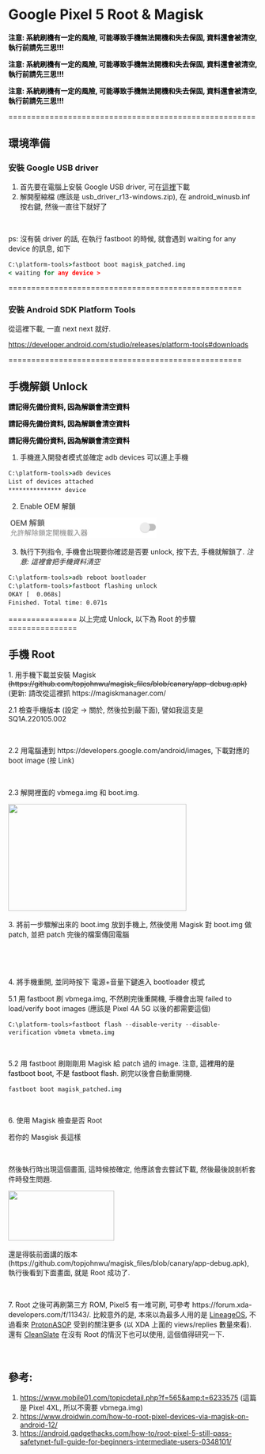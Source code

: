 # Google Pixel 5 Root & Magisk


<p><mark style="background-color:rgba(0,0,0,0);" class="has-inline-color has-vivid-red-color"><strong>注意: 系統刷機有一定的風險, 可能導致手機無法開機和失去保固, 資料還會被清空, 執行前請先三思!!!</strong></mark></p>

<p><strong><mark style="background-color:rgba(0,0,0,0);" class="has-inline-color has-luminous-vivid-amber-color">注意: 系統刷機有一定的風險, 可能導致手機無法開機和失去保固, 資料還會被清空, 執行前請先三思!!!</mark></strong></p>

<p><strong><mark style="background-color:rgba(0,0,0,0);" class="has-inline-color has-luminous-vivid-orange-color">注意: 系統刷機有一定的風險, 可能導致手機無法開機和失去保固, 資料還會被清空, 執行前請先三思!!!</mark></strong></p>

<p>======================================================</p>

## 環境準備

### 安裝 Google USB driver

1. 首先要在電腦上安裝 Google USB driver, 可在[這裡](https://developer.android.com/studio/run/win-usb)下載
1. 解開壓縮檔 (應該是 usb_driver_r13-windows.zip), 在 android_winusb.inf 按右鍵, 然後一直往下就好了

<a href="https://dennys.files.wordpress.com/2022/02/image-11.png"><img src="https://dennys.files.wordpress.com/2022/02/image-11.png?w=485" alt="" class="wp-image-383"/></a>

ps: 沒有裝 driver 的話, 在執行 fastboot 的時候, 就會遇到 waiting for any device 的訊息, 如下
```cmd
C:\platform-tools>fastboot boot magisk_patched.img
< waiting for any device >
```

===================================================

### 安裝 Android SDK Platform Tools

從這裡下載, 一直 next next 就好.

https://developer.android.com/studio/releases/platform-tools#downloads

===================================================

## 手機解鎖 Unlock

<mark style="background-color:rgba(0,0,0,0);" class="has-inline-color has-vivid-red-color"><strong>請記得先備份資料, 因為解鎖會清空資料</strong></mark>

<strong><mark style="background-color:rgba(0,0,0,0);" class="has-inline-color has-luminous-vivid-orange-color">請記得先備份資料, 因為解鎖會清空資料</mark></strong>

<strong><mark style="background-color:rgba(0,0,0,0);" class="has-inline-color has-luminous-vivid-orange-color">請記得先備份資料, 因為解鎖會清空資料</mark></strong>

1. 手機進入開發者模式並確定 adb devices 可以連上手機

```cmd
C:\platform-tools>adb devices
List of devices attached
*************** device
```
2. Enable OEM 解鎖

![](/zh-tw/images/software/android/android_oem_unlock.webp)

3. 執行下列指令, 手機會出現要你確認是否要 unlock, 按下去, 手機就解鎖了. *注意: 這裡會把手機資料清空*

```cmd
C:\platform-tools>adb reboot bootloader
C:\platform-tools>fastboot flashing unlock
OKAY [  0.068s]
Finished. Total time: 0.071s
```

=============== 以上完成 Unlock, 以下為 Root 的步驟 ===============

## 手機 Root

<p>1. 用手機下載並安裝 Magisk <s>(https://github.com/topjohnwu/magisk_files/blob/canary/app-debug.apk)</s> (更新: 請改從這裡抓 https://magiskmanager.com/</p>

<p>2.1 檢查手機版本 (設定 -&gt; 關於, 然後拉到最下面), 譬如我這支是 SQ1A.220105.002</p>

<a href="https://dennys.files.wordpress.com/2022/02/image-2.png"><img src="https://dennys.files.wordpress.com/2022/02/image-2.png?w=235" alt="" class="wp-image-325"/></a>

<p>2.2 用電腦連到 https://developers.google.com/android/images, 下載對應的 boot image (按 Link) </p>

<a href="https://dennys.files.wordpress.com/2022/01/image-17.png"><img src="https://dennys.files.wordpress.com/2022/01/image-17.png?w=848" alt="" class="wp-image-298"/></a>

<p>2.3 解開裡面的 vbmega.img 和 boot.img. </p>

<a href="https://dennys.files.wordpress.com/2022/01/image-16.png"><img src="https://dennys.files.wordpress.com/2022/01/image-16.png?w=497" alt="" class="wp-image-295" width="360" height="216"/></a>

<p>3. 將前一步驟解出來的 boot.img 放到手機上, 然後使用 Magisk 對 boot.img 做 patch, 並把 patch 完後的檔案傳回電腦</p>

<a href="https://dennys.files.wordpress.com/2022/02/image.png"><img src="https://dennys.files.wordpress.com/2022/02/image.png?w=295" alt="" class="wp-image-319"/></a>

<a href="https://dennys.files.wordpress.com/2022/02/image-1.png"><img src="https://dennys.files.wordpress.com/2022/02/image-1.png?w=291" alt="" class="wp-image-321"/></a>

<p>4. 將手機重開, 並同時按下 電源+音量下鍵進入 bootloader 模式</p>

<p>5.1 用 fastboot 刷 vbmega.img, 不然刷完後重開機, 手機會出現 failed to load/verify boot images (應該是 Pixel 4A 5G 以後的都需要這個)</p>

```
C:\platform-tools>fastboot flash --disable-verity --disable-verification vbmeta vbmeta.img
```

<a href="https://dennys.files.wordpress.com/2022/01/image-15.png"><img src="https://dennys.files.wordpress.com/2022/01/image-15.png?w=760" alt="" class="wp-image-293"/></a>

<p>5.2 用 fastboot 刷剛剛用 Magisk 給 patch 過的 image. 注意, <mark style="background-color:rgba(0,0,0,0);" class="has-inline-color has-luminous-vivid-orange-color">這裡用的是 fastboot boot, 不是 fastboot flash</mark>. 刷完以後會自動重開機.</p>

```
fastboot boot magisk_patched.img
```

<a href="https://dennys.files.wordpress.com/2022/01/image-14.png"><img src="https://dennys.files.wordpress.com/2022/01/image-14.png?w=824" alt="" class="wp-image-291"/></a>

<p>6. 使用 Magisk 檢查是否 Root</p>

<p>若你的 Masgisk 長這樣</p>

<a href="https://dennys.files.wordpress.com/2022/02/image-6.png"><img src="https://dennys.files.wordpress.com/2022/02/image-6.png?w=59" alt="" class="wp-image-353"/></a>

<p>然後執行時出現這個畫面, 這時候按確定, 他應該會去嘗試下載, 然後最後說剖析套件時發生問題.</p>

<a href="https://dennys.files.wordpress.com/2022/02/image-7.png"><img src="https://dennys.files.wordpress.com/2022/02/image-7.png?w=242" alt="" class="wp-image-354" width="214" height="101"/></a>

<p>還是得裝前面講的版本 (https://github.com/topjohnwu/magisk_files/blob/canary/app-debug.apk), 執行後看到下面畫面, 就是 Root 成功了.</p>

<a href="https://dennys.files.wordpress.com/2022/02/image-3.png"><img src="https://dennys.files.wordpress.com/2022/02/image-3.png?w=289" alt="" class="wp-image-327"/></a>

<p>7. Root 之後可再刷第三方 ROM, Pixel5 有一堆可刷, 可參考 https://forum.xda-developers.com/f/11343/. 比較意外的是, 本來以為最多人用的是 <a rel="noreferrer noopener" href="https://www.google.com/search?q=LineageOS" target="_blank">LineageOS</a>, 不過看來 <a rel="noreferrer noopener" href="https://www.google.com/search?q=ProtonASOP" target="_blank">ProtonASOP</a> 受到的關注更多 (以 XDA 上面的 views/replies 數量來看). 還有 <a rel="noreferrer noopener" href="https://forum.xda-developers.com/t/4192641/" target="_blank">CleanSlate</a> 在沒有 Root 的情況下也可以使用, 這個值得研究一下.</p>

<a href="https://dennys.files.wordpress.com/2022/02/image-9.png"><img src="https://dennys.files.wordpress.com/2022/02/image-9.png?w=600" alt="" class="wp-image-361"/></a>

## 參考:

1. https://www.mobile01.com/topicdetail.php?f=565&amp;t=6233575 (這篇是 Pixel 4XL, 所以不需要 vbmega.img)
1. https://www.droidwin.com/how-to-root-pixel-devices-via-magisk-on-android-12/
1. https://android.gadgethacks.com/how-to/root-pixel-5-still-pass-safetynet-full-guide-for-beginners-intermediate-users-0348101/
